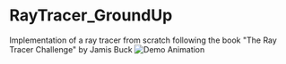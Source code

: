 # RayTracer_GroundUp
Implementation of a ray tracer from scratch following the book "The Ray Tracer Challenge" by Jamis Buck
![Demo Animation](../assets/Imagen.jpg)
